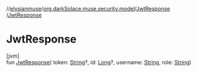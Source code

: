 //[elysianmuse](../../../index.md)/[org.darkSolace.muse.security.model](../index.md)/[JwtResponse](index.md)
/[JwtResponse](-jwt-response.md)

# JwtResponse

[jvm]\
fun [JwtResponse](-jwt-response.md)(
token: [String](https://kotlinlang.org/api/latest/jvm/stdlib/kotlin/-string/index.html)?,
id: [Long](https://kotlinlang.org/api/latest/jvm/stdlib/kotlin/-long/index.html)?,
username: [String](https://kotlinlang.org/api/latest/jvm/stdlib/kotlin/-string/index.html),
role: [String](https://kotlinlang.org/api/latest/jvm/stdlib/kotlin/-string/index.html))
